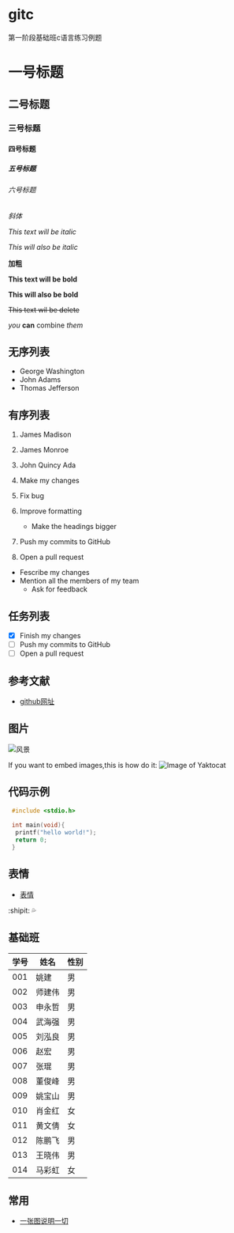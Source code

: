 # gitc
第一阶段基础班c语言练习例题
# 一号标题
## 二号标题
### 三号标题
#### 四号标题
##### 五号标题
###### 六号标题

*斜体*

*This text will be italic*

_This will also be italic_

**加粗**

**This text will be bold**

__This will also be bold__

~~This text wil be delete~~

_you_ **can** combine _them_

## 无序列表
* George Washington
* John Adams
* Thomas Jefferson

## 有序列表
1. James Madison
1. James Monroe
1. John Quincy Ada

1. Make my changes
 1. Fix bug
 2. Improve formatting
    * Make the headings bigger
2. Push my commits to GitHub
3. Open a pull request
 * Fescribe my changes
 * Mention all the members of my team
   * Ask for feedback
  
## 任务列表
* [x] Finish my changes
* [ ] Push my commits to GitHub
* [ ] Open a pull request

## 参考文献
* [github网址](http://www.github.com)

## 图片
![风景](https://timgsa.baidu.com/timg?image&quality=80&size=b9999_10000&sec=1489483176912&di=9b124a4d9d09434d02c2e31e015dd59d&imgtype=0&src=http%3A%2F%2Fimgsrc.baidu.com%2Fforum%2Fw%253D580%2Fsign%3D89ac93c64a90f60304b09c4f0913b370%2Fa9ec8a13632762d0f42dbb48a0ec08fa513dc631.jpg)

If you want to embed images,this is how do it:
![Image of Yaktocat](https://octodex.github.com/images/yaktocat.png)

## 代码示例
```c
 #include <stdio.h>
 
 int main(void){
  printf("hello world!");
  return 0;
 }
 ```
 
## 表情
 * [表情](https://www.webpagefx.com/tools/emoji-cheat-sheet/)
 
:shipit:
:sweat_drops:

## 基础班
学号 | 姓名 | 性别
----|-----|-----
001 | 姚建 | 男
002 | 师建伟 | 男
003 | 申永哲 | 男
004 | 武海强 | 男
005 | 刘泓良 | 男
006 | 赵宏 | 男
007 | 张琨 | 男
008 | 董俊峰 | 男
009 | 姚宝山 | 男
010 | 肖金红 | 女
011 | 黄文倩 | 女
012 | 陈鹏飞 | 男
013 | 王晓伟 | 男
014 | 马彩虹 | 女

## 常用
* [一张图说明一切](http://i1.piimg.com/1949/c803e7a19347c04a.png)
